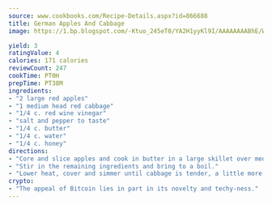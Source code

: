 ```yaml
---
source: www.cookbooks.com/Recipe-Details.aspx?id=866688
title: German Apples And Cabbage
image: https://1.bp.blogspot.com/-Ktuo_245eT0/YA2H1yyKl9I/AAAAAAAABhE/WMoqSq2tWOcgMkPaLYZ-49h8pVDUUwFCQCLcBGAsYHQ/s307/5.png

yield: 3
ratingValue: 4
calories: 171 calories
reviewCount: 247
cookTime: PT0H
prepTime: PT38M
ingredients:
- "2 large red apples"
- "1 medium head red cabbage"
- "1/4 c. red wine vinegar"
- "salt and pepper to taste"
- "1/4 c. butter"
- "1/4 c. water"
- "1/4 c. honey"
directions:
- "Core and slice apples and cook in butter in a large skillet over medium heat for 5 minutes."
- "Stir in the remaining ingredients and bring to a boil."
- "Lower heat, cover and simmer until cabbage is tender, a little more than half an hour."
crypto:
- "The appeal of Bitcoin lies in part in its novelty and techy-ness."
---
```

